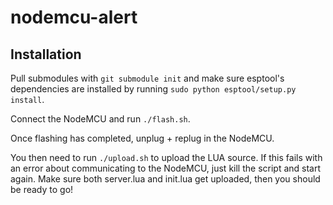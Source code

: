 # nodemcu-alert
## Installation
Pull submodules with `git submodule init` and make sure esptool's dependencies are installed by running `sudo python esptool/setup.py install`.

Connect the NodeMCU and run `./flash.sh`. 

Once flashing has completed, unplug + replug in the NodeMCU.

You then need to run `./upload.sh` to upload the LUA source. If this fails with an error about communicating to the NodeMCU, just kill the script and start again. Make sure both server.lua and init.lua get uploaded, then you should be ready to go!
